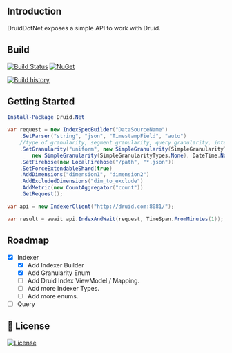 ## Introduction 
DruidDotNet exposes a simple API to work with Druid.

## Build
[![Build Status](https://ci.appveyor.com/api/projects/status/k28ufn8sgc01j1cf?svg=true)](https://ci.appveyor.com/project/deaquino/druid-net)
[![NuGet](https://img.shields.io/nuget/v/Druid.Net.svg)](https://www.nuget.org/packages/Druid.Net/)

[![Build history](https://buildstats.info/appveyor/chart/deaquino/druid-net)](https://ci.appveyor.com/project/deaquino/druid-net)

## Getting Started
```powershell
Install-Package Druid.Net
```
```csharp
var request = new IndexSpecBuilder("DataSourceName")
    .SetParser("string", "json", "TimestampField", "auto")
    //type of granularity, segment granularity, query granularity, intervals startDate and endDate
    .SetGranularity("uniform", new SimpleGranularity(SimpleGranularityTypes.Year),
        new SimpleGranularity(SimpleGranularityTypes.None), DateTime.Now.Date.AddDays(-1), DateTime.Now.Date)
    .SetFirehose(new LocalFirehose("/path", "*.json"))
    .SetForceExtendableShard(true)
    .AddDimensions("dimension1", "dimension2")
    .AddExcludedDimensions("dim_to_exclude")
    .AddMetric(new CountAggregator("count"))
    .GetRequest();

var api = new IndexerClient("http://druid.com:8081/");

var result = await api.IndexAndWait(request, TimeSpan.FromMinutes(1));
```

## Roadmap
- [x] Indexer
    - [x] Add Indexer Builder
    - [x] Add Granularity Enum
    - [ ] Add Druid Index ViewModel / Mapping.
    - [ ] Add more Indexer Types.
    - [ ] Add more enums.
- [ ] Query

## 📃 License
[![License](https://img.shields.io/badge/License-Apache%202.0-blue.svg)](https://opensource.org/licenses/Apache-2.0)
